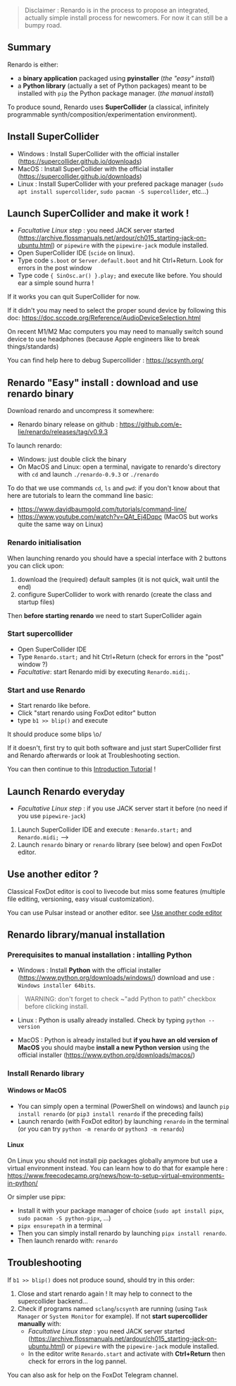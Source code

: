 

 > Disclaimer : Renardo is in the process to propose an integrated, actually simple install process for newcomers. For now it can still be a bumpy road.

## Summary

Renardo is either:
- a **binary application** packaged using **pyinstaller** (_the "easy" install_)
- a **Python library** (actually a set of Python packages) meant to be installed with `pip` the Python package manager. (_the manual install_)

To produce sound, Renardo uses **SuperCollider** (a classical, infinitely programmable synth/composition/experimentation environment).

## Install SuperCollider

- Windows : Install SuperCollider with the official installer (https://supercollider.github.io/downloads) 
- MacOS : Install SuperCollider with the official installer (https://supercollider.github.io/downloads) 
- Linux : Install SuperCollider with your prefered package manager (`sudo apt install supercollider`, `sudo pacman -S supercollider`, etc...)

## Launch SuperCollider and make it work !

- _Facultative Linux step_ : you need JACK server started (https://archive.flossmanuals.net/ardour/ch015_starting-jack-on-ubuntu.html) or `pipewire` with the `pipewire-jack` module installed.
- Open SuperCollider IDE (`scide` on linux).
- Type code `s.boot` or `Server.default.boot` and hit Ctrl+Return. Look for errors in the post window
- Type code `{ SinOsc.ar() }.play;` and execute like before. You should ear a simple sound hurra !

If it works you can quit SuperCollider for now.

If it didn't you may need to select the proper sound device by following this doc: https://doc.sccode.org/Reference/AudioDeviceSelection.html

On recent M1/M2 Mac computers you may need to manually switch sound device to use headphones (because Apple engineers like to break things/standards)

You can find help here to debug Supercollider : https://scsynth.org/

## Renardo "Easy" install : download and use renardo binary

Download renardo and uncompress it somewhere:

- Renardo binary release on github : https://github.com/e-lie/renardo/releases/tag/v0.9.3

To launch renardo:
- Windows: just double click the binary
- On MacOS and Linux: open a terminal, navigate to renardo's directory with `cd` and launch `./renardo-0.9.3` or `./renardo`

To do that we use commands `cd`, `ls` and `pwd`: if you don't know about that here are
tutorials to learn the command line basic:
- https://www.davidbaumgold.com/tutorials/command-line/
- https://www.youtube.com/watch?v=QAt_Ej4Dqpc (MacOS but works quite the same way on Linux)

### Renardo initialisation

When launching renardo you should have a special interface with 2 buttons you can click upon:
1. download the (required) default samples (it is not quick, wait until the end)
2. configure SuperCollider to work with renardo (create the class and startup files)

Then **before starting renardo** we need to start SuperCollider again

### Start supercollider

- Open SuperCollider IDE
- Type `Renardo.start;` and hit Ctrl+Return (check for errors in the "post" window ?)
- _Facultative_: start Renardo midi by executing `Renardo.midi;`.

### Start and use Renardo

- Start renardo like before.
- Click "start renardo using FoxDot editor" button
- type `b1 >> blip()` and execute

It should produce some blips \o/

If it doesn't, first try to quit both software and just start SuperCollider first and Renardo afterwards or look at Troubleshooting section.

You can then continue to this [Introduction Tutorial](/intro_tuto.md "Introduction tutorial") !

## Launch Renardo everyday

- _Facultative Linux step_ : if you use JACK server start it before (no need if you use `pipewire-jack`)
1. Launch SuperCollider IDE and execute : `Renardo.start;` and `Renardo.midi;` -->
1. Launch `renardo` binary or `renardo` library (see below) and open FoxDot editor.

## Use another editor ?

Classical FoxDot editor is cool to livecode but miss some features (multiple file editing, versioning, easy visual customization).

You can use Pulsar instead or another editor. see [Use another code editor](/alternative_editors.md "Alternative editors")

## Renardo library/manual installation

### Prerequisites to manual installation : intalling Python

- Windows : Install **Python** with the official installer (https://www.python.org/downloads/windows/) download and use : `Windows installer 64bits`.

> WARNING: don't forget to check ~"add Python to path" checkbox before clicking install.

- Linux : Python is usally already installed. Check by typing `python --version`

- MacOS : Python is already installed but **if you have an old version of MacOS** you should maybe **install a new Python version** using the official installer (https://www.python.org/downloads/macos/)

### Install Renardo library

#### Windows or MacOS

- You can simply open a terminal (PowerShell on windows) and launch `pip install renardo` (or `pip3 install renardo` if the preceding fails)
- Launch renardo (with FoxDot editor) by launching `renardo` in the terminal (or you can try `python -m renardo` or `python3 -m renardo`)

#### Linux

On Linux you should not install pip packages globally anymore but use a virtual environment instead. You can learn how to do that for example here : https://www.freecodecamp.org/news/how-to-setup-virtual-environments-in-python/

Or simpler use pipx:

- Install it with your package manager of choice (`sudo apt install pipx`, `sudo pacman -S python-pipx`, ...)
- `pipx ensurepath` in a terminal
- Then you can simply install renardo by launching `pipx install renardo`.
- Then launch renardo with: `renardo`

## Troubleshooting

If `b1 >> blip()` does not produce sound, should try in this order:

1. Close and start renardo again ! It may help to connect to the supercollider backend...
1. Check if programs named `sclang`/`scsynth` are running (using `Task Manager` or `System Monitor` for example). If not **start supercollider manually** with:
    - _Facultative Linux step_ : you need JACK server started (https://archive.flossmanuals.net/ardour/ch015_starting-jack-on-ubuntu.html) or `pipewire` with the `pipewire-jack` module installed.
    - In the editor write `Renardo.start` and activate with **Ctrl+Return** then check for errors in the log pannel.

You can also ask for help on the FoxDot Telegram channel.